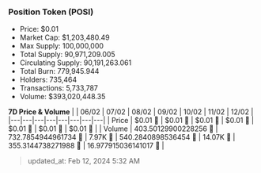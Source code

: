 
  ### Position Token (POSI)
  - Price: $0.01
  - Market Cap: $1,203,480.49
  - Max Supply: 100,000,000
  - Total Supply: 90,971,209.005
  - Circulating Supply: 90,191,263.061
  - Total Burn: 779,945.944
  - Holders: 735,464
  - Transactions: 5,733,787
  - Volume: $393,020,448.35

  **7D Price & Volume**
  | | 06&#x2F;02 | 07&#x2F;02 | 08&#x2F;02 | 09&#x2F;02 | 10&#x2F;02 | 11&#x2F;02 | 12&#x2F;02 |
  |---|---|---|---|---|---|---|---|
  | Price | $0.01 🔻 | $0.01 🚀 | $0.01 🚀 | $0.01 🚀 | $0.01 🔻 | $0.01 🚀 | $0.01 🔻 |
  | Volume | 403.50129900228256 🚀 | 732.7854944961734 🚀 | 7.97K 🚀 | 540.2840898536454 🔻 | 14.07K 🚀 | 355.3144738271988 🔻 | 16.977915036141017 🔻 |

  > updated_at: Feb 12, 2024 5:32 AM
